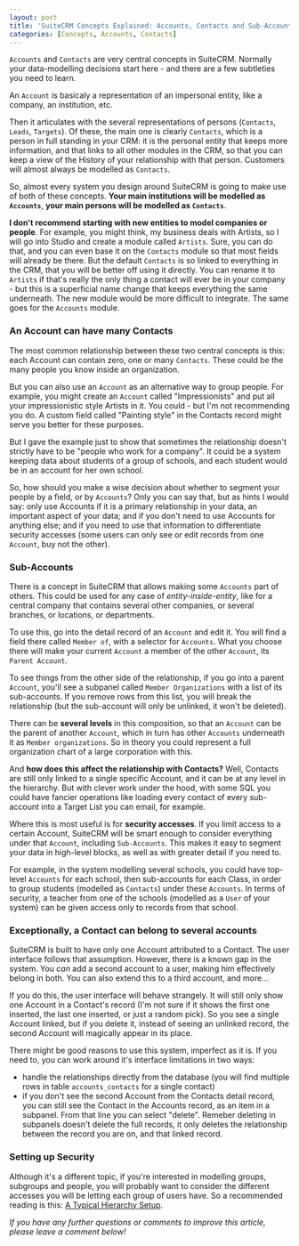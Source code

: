 ```yaml
---
layout: post
title: 'SuiteCRM Concepts Explained: Accounts, Contacts and Sub-Accounts'
categories: [Concepts, Accounts, Contacts]
---
```


`Accounts` and `Contacts` are very central concepts in SuiteCRM. Normally your data-modelling decisions start here - and there are a few subtleties you need to learn.

An `Account` is basicaly a representation of an impersonal entity, like a company, an institution, etc. 

Then it articulates with the several representations of persons (`Contacts`, `Leads`, `Targets`). Of these, the main one is clearly `Contacts`, which is a person in full standing in your CRM: it is the personal entity that keeps more information, and that links to all other modules in the CRM, so that you can keep a view of the History of your relationship with that person. Customers will almost always be modelled as `Contacts`.

So, almost every system you design around SuiteCRM is going to make use of both of these concepts. **Your main institutions will be modelled as `Accounts`**, **your main persons will be modelled as `Contacts`**. 

**I don't recommend starting with new entities to model companies or people**. For example, you might think, my business deals with Artists, so I will go into Studio and create a module called `Artists`. Sure, you can do that, and you can even base it on the `Contacts` module so that most fields will already be there. But the default `Contacts` is so linked to everything in the CRM, that you will be better off using it directly. You can rename it to `Artists` if that's really the only thing a contact will ever be in your company - but this is a superficial name change that keeps everything the same underneath. The new module would be more difficult to integrate. The same goes for the `Accounts` module.

### An Account can have many Contacts ### 

The most common relationship between these two central concepts is this: each Account can contain zero, one or many `Contacts`. These could be the many people you know inside an organization.

But you can also use an `Account` as an alternative way to group people. For example, you might create an `Account` called "Impressionists" and put all your impressionistic style Artists in it. You could - but I'm not recommending you do. A custom field called "Painting style" in the Contacts record might serve you better for these purposes.

But I gave the example just to show that sometimes the relationship doesn't strictly have to be "people who work for a company". It could be a system keeping data about students of a group of schools, and each student would be in an account for her own school.

So, how should you make a wise decision about whether to segment your people by a field, or by `Accounts`? Only you can say that, but as hints I would say: only use Accounts if it is a primary relationship in your data, an important aspect of your data; and if you don't need to use Accounts for anything else; and if you need to use that information to differentiate security accesses (some users can only see or edit records from one `Account`, buy not the other).

### Sub-Accounts ###

There is a concept in SuiteCRM that allows making some `Accounts` part of others. This could be used for any case of _entity-inside-entity_, like for a central company that contains several other companies, or several branches, or locations, or departments.

To use this, go into the detail record of an `Account` and edit it. You will find a field there called `Member of`, with a selector for `Accounts`. What you choose there will make your current `Account` a member of the other `Account`, its `Parent Account`.

To see things from the other side of the relationship, if you go into a parent `Account`, you'll see a subpanel called `Member Organizations` with a list of its sub-accounts. If you remove rows from this list, you will break the relationship (but the sub-account will only be unlinked, it won't be deleted).

There can be **several levels** in this composition, so that an `Account` can be the parent of another `Account`, which in turn has other `Accounts` underneath it as `Member organizations`. So in theory you could represent a full organization chart of a large corporation with this.

And **how does this affect the relationship with Contacts?** Well, Contacts are still only linked to a single specific Account, and it can be at any level in the hierarchy. But with clever work under the hood, with some SQL you could have fancier operations like loading every contact of every sub-account into a Target List you can email, for example.

Where this is most useful is for **security accesses**. If you limit access to a certain Account, SuiteCRM will be smart enough to consider everything under that `Account`, including `Sub-Accounts`. This makes it easy to segment your data in high-level blocks, as well as with greater detail if you need to.

For example, in the system modelling several schools, you could have top-level `Accounts` for each school, then sub-accounts for each Class, in order to group students (modelled as `Contacts`) under these `Accounts`. In terms of security, a teacher from one of the schools (modelled as a `User` of your system) can be given access only to records from that school.

### Exceptionally, a Contact can belong to several accounts ###

SuiteCRM is built to have only one Account attributed to a Contact. The user interface follows that assumption. However, there is a known gap in the system. You _can_ add a second account to a user, making him effectively belong in both. You can also extend this to a third account, and more... 

If you do this, the user interface will behave strangely. It will still only show one Account in a Contact's record (I'm not sure if it shows the first one inserted, the last one inserted, or just a random pick). So you see a single Account linked, but if you delete it, instead of seeing an unlinked record, the second Account will magically appear in its place.

There might be good reasons to use this system, imperfect as it is. If you need to, you can work around it's interface limitations in two ways:

- handle the relationships directly from the database (you will find multiple rows in table `accounts_contacts` for a single contact)
- if you don't see the second Account from the Contacts detail record, you can still see the Contact in the Accounts record, as an item in a subpanel. From that line you can select "delete". Remeber deleting in subpanels doesn't delete the full records, it only deletes the relationship between the record you are on, and that linked record.

### Setting up Security ###

Although it's a different topic, if you're interested in modelling groups, subgroups and people, you will probably want to consider the different accesses you will be letting each group of users have. So a recommended reading is this: <a href="https://www.sugaroutfitters.com/docs/securitysuite/example-of-a-typical-setup" target="_blank">A Typical Hierarchy Setup</a>.

_If you have any further questions or comments to improve this article, please leave a comment below!_